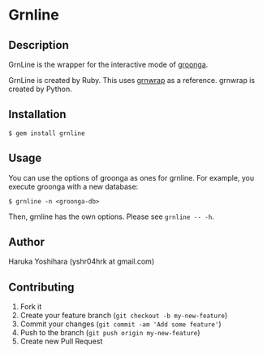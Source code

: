 # Grnline

## Description

GrnLine is the wrapper for the interactive mode of [groonga](http://groonga.org/).

GrnLine is created by Ruby.
This uses [grnwrap](https://github.com/michisu/grnwrap) as a
reference. grnwrap is created by Python.

## Installation

```
$ gem install grnline
```

## Usage

You can use the options of groonga as ones for grnline. For example,
you execute groonga with a new database:

    $ grnline -n <groonga-db>

Then, grnline has the own options. Please see ```grnline -- -h```.

## Author

Haruka Yoshihara (yshr04hrk at gmail.com)

## Contributing

1. Fork it
2. Create your feature branch (`git checkout -b my-new-feature`)
3. Commit your changes (`git commit -am 'Add some feature'`)
4. Push to the branch (`git push origin my-new-feature`)
5. Create new Pull Request
